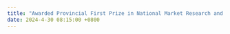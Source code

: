 ```yaml
---
title: "Awarded Provincial First Prize in National Market Research and Analysis Competition"
date: 2024-4-30 08:15:00 +0800
---
```

